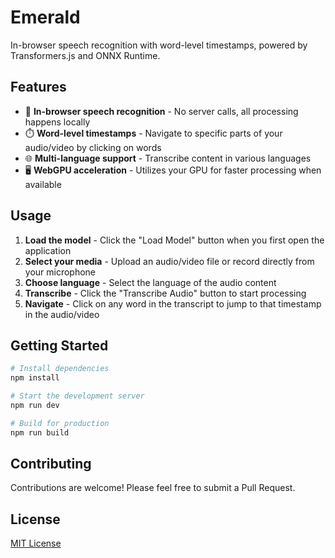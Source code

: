 # Emerald 

In-browser speech recognition with word-level timestamps, powered by Transformers.js and ONNX Runtime.

## Features

- 🎤 **In-browser speech recognition** - No server calls, all processing happens locally
- ⏱️ **Word-level timestamps** - Navigate to specific parts of your audio/video by clicking on words
- 🌐 **Multi-language support** - Transcribe content in various languages
- 🖥️ **WebGPU acceleration** - Utilizes your GPU for faster processing when available

## Usage

1. **Load the model** - Click the "Load Model" button when you first open the application
2. **Select your media** - Upload an audio/video file or record directly from your microphone
3. **Choose language** - Select the language of the audio content
4. **Transcribe** - Click the "Transcribe Audio" button to start processing
5. **Navigate** - Click on any word in the transcript to jump to that timestamp in the audio/video

## Getting Started

```bash
# Install dependencies
npm install

# Start the development server
npm run dev

# Build for production
npm run build
```

## Contributing

Contributions are welcome! Please feel free to submit a Pull Request.

## License

[MIT License](LICENSE)
